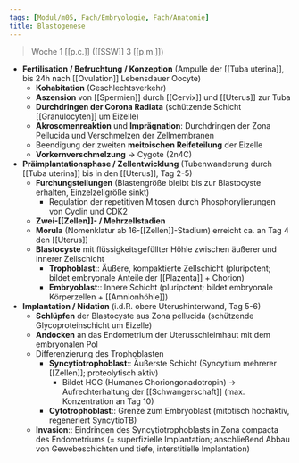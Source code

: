 ```yaml
---
tags: [Modul/m05, Fach/Embryologie, Fach/Anatomie]
title: Blastogenese
---
```

> Woche 1 [[p.c.]] ([[SSW]] 3 [[p.m.]])

- **Fertilisation / Befruchtung / Konzeption** (Ampulle der [[Tuba uterina]], bis 24h nach [[Ovulation]] Lebensdauer Oocyte)
    - **Kohabitation** (Geschlechtsverkehr)
    - **Aszension** von [[Spermien]] durch [[Cervix]] und [[Uterus]] zur Tuba
    - **Durchdringen der Corona Radiata** (schützende Schicht [[Granulocyten]] um Eizelle)
    - **Akrosomenreaktion** und **Imprägnation**: Durchdringen der Zona Pellucida und Verschmelzen der Zellmembranen
    - Beendigung der zweiten **meitoischen Reifeteilung** der Eizelle
    - **Vorkernverschmelzung** → Cygote (2n4C)
- **Präimplantationsphase / Zellentwicklung** (Tubenwanderung durch [[Tuba uterina]] bis in den [[Uterus]], Tag 2-5)
    - **Furchungsteilungen** (Blastengröße bleibt bis zur Blastocyste erhalten, Einzelzellgröße sinkt)
        - Regulation der repetitiven Mitosen durch Phosphorylierungen von Cyclin und CDK2
    - **Zwei-[[Zellen]]- / Mehrzellstadien**
    - **Morula** (Nomenklatur ab 16-[[Zellen]]-Stadium) erreicht ca. an Tag 4 den [[Uterus]]
    - **Blastocyste** mit flüssigkeitsgefüllter Höhle zwischen äußerer und innerer Zellschicht
        - **Trophoblast**:: Äußere, kompaktierte Zellschicht (pluripotent; bildet embryonale Anteile der [[Plazenta]] + Chorion)
        - **Embryoblast**:: Innere Schicht (pluripotent; bildet embryonale Körperzellen + [[Amnionhöhle]])
- **Implantation / Nidation** (i.d.R. obere Uterushinterwand, Tag 5-6)
    - **Schlüpfen** der Blastocyste aus Zona pellucida (schützende Glycoproteinschicht um Eizelle)
    - **Andocken** an das Endometrium der Uterusschleimhaut mit dem embryonalen Pol
    - Differenzierung des Trophoblasten
        - **Syncytiotrophoblast**:: Äußerste Schicht (Syncytium mehrerer [[Zellen]]; proteolytisch aktiv)
            - Bildet HCG (Humanes Choriongonadotropin) → Aufrechterhaltung der [[Schwangerschaft]] (max. Konzentration an Tag 10)
        - **Cytotrophoblast**:: Grenze zum Embryoblast (mitotisch hochaktiv, regeneriert SyncytioTB)
    - **Invasion**:: Eindringen des Syncytiotrophoblasts in Zona compacta des Endometriums (= superfizielle Implantation; anschließend Abbau von Gewebeschichten und tiefe, interstitielle Implantation)